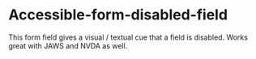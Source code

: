 Accessible-form-disabled-field
==============================

This form field gives a visual / textual cue that a field is disabled. Works great with JAWS and NVDA as well.
